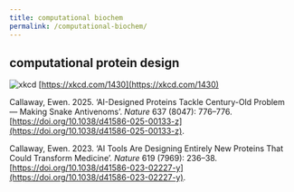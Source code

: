 ```yaml
---
title: computational biochem
permalink: /computational-biochem/
---
```


## computational protein design

![xkcd](https://imgs.xkcd.com/comics/proteins.png)
[https://xkcd.com/1430](https://xkcd.com/1430)


Callaway, Ewen. 2025. ‘AI-Designed Proteins Tackle Century-Old Problem — Making Snake Antivenoms’. *Nature* 637 (8047): 776–776. [https://doi.org/10.1038/d41586-025-00133-z](https://doi.org/10.1038/d41586-025-00133-z).

Callaway, Ewen. 2023. ‘AI Tools Are Designing Entirely New Proteins That Could Transform Medicine’. *Nature* 619 (7969): 236–38. [https://doi.org/10.1038/d41586-023-02227-y](https://doi.org/10.1038/d41586-023-02227-y).


